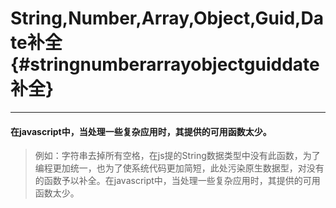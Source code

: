 # String,Number,Array,Object,Guid,Date补全 {#stringnumberarrayobjectguiddate补全}

---



#### 在javascript中，当处理一些复杂应用时，其提供的可用函数太少。



> 例如：字符串去掉所有空格，在js提的String数据类型中没有此函数，为了编程更加统一，也为了使系统代码更加简短，此处污染原生数据型，对没有的函数予以补全。在javascript中，当处理一些复杂应用时，其提供的可用函数太少。



